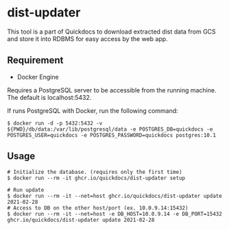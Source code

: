 # dist-updater

This tool is a part of Quickdocs to download extracted dist data from GCS and store it into RDBMS for easy access by the web app.

## Requirement

* Docker Engine

Requires a PostgreSQL server to be accessible from the running machine. The default is localhost:5432.

If runs PostgreSQL with Docker, run the following command:

```
$ docker run -d -p 5432:5432 -v ${PWD}/db/data:/var/lib/postgresql/data -e POSTGRES_DB=quickdocs -e POSTGRES_USER=quickdocs -e POSTGRES_PASSWORD=quickdocs postgres:10.1
```

## Usage

```
# Initialize the database. (requires only the first time)
$ docker run --rm -it ghcr.io/quickdocs/dist-updater setup

# Run update
$ docker run --rm -it --net=host ghcr.io/quickdocs/dist-updater update 2021-02-28
# Access to DB on the other host/port (ex. 10.0.9.14:15432)
$ docker run --rm -it --net=host -e DB_HOST=10.0.9.14 -e DB_PORT=15432 ghcr.io/quickdocs/dist-updater update 2021-02-28
```
